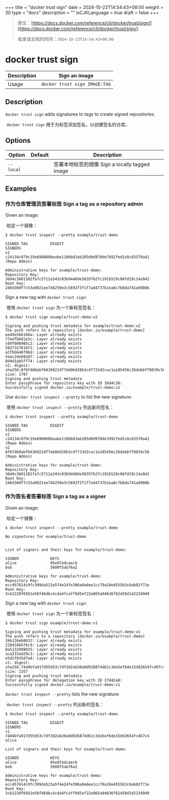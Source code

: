 +++
title = "docker trust sign"
date = 2024-10-23T14:54:43+08:00
weight = 30
type = "docs"
description = ""
isCJKLanguage = true
draft = false
+++

> 原文：[https://docs.docker.com/reference/cli/docker/trust/sign/](https://docs.docker.com/reference/cli/docker/trust/sign/)
>
> 收录该文档的时间：`2024-10-23T14:54:43+08:00`

# docker trust sign

| Description | Sign an image                 |
| :---------- | ----------------------------- |
| Usage       | `docker trust sign IMAGE:TAG` |

## Description

`docker trust sign` adds signatures to tags to create signed repositories.

​	`docker trust sign` 用于为标签添加签名，以创建签名的仓库。

## Options

| Option    | Default | Description                                    |
| --------- | ------- | ---------------------------------------------- |
| `--local` |         | 签署本地标签的镜像 Sign a locally tagged image |

## Examples

### 作为仓库管理员签署标签 Sign a tag as a repository admin

Given an image:

​	给定一个镜像：

```console
$ docker trust inspect --pretty example/trust-demo

SIGNED TAG          DIGEST                                                             SIGNERS
v1                  c24134c079c35e698060beabe110bb83ab285d0d978de7d92fed2c8c83570a41   (Repo Admin)

Administrative keys for example/trust-demo:
Repository Key: 36d4c3601102fa7c5712a343c03b94469e5835fb27c191b529c06fd19c14a942
Root Key:       246d360f7c53a9021ee7d4259e3c5692f3f1f7ad4737b1ea8c7b8da741ad980b
```

Sign a new tag with `docker trust sign`:

​	使用 `docker trust sign` 为一个新标签签名：

```console
$ docker trust sign example/trust-demo:v2

Signing and pushing trust metadata for example/trust-demo:v2
The push refers to a repository [docker.io/example/trust-demo]
eed4e566104a: Layer already exists
77edfb6d1e3c: Layer already exists
c69f806905c2: Layer already exists
582f327616f1: Layer already exists
a3fbb648f0bd: Layer already exists
5eac2de68a97: Layer already exists
8d4d1ab5ff74: Layer already exists
v2: digest: sha256:8f6f460abf0436922df7eb06d28b3cdf733d2cac1a185456c26debbff0839c56 size: 1787
Signing and pushing trust metadata
Enter passphrase for repository key with ID 36d4c36:
Successfully signed docker.io/example/trust-demo:v2
```

Use `docker trust inspect --pretty` to list the new signature:

​	使用 `docker trust inspect --pretty` 列出新的签名：

```console
$ docker trust inspect --pretty example/trust-demo

SIGNED TAG          DIGEST                                                             SIGNERS
v1                  c24134c079c35e698060beabe110bb83ab285d0d978de7d92fed2c8c83570a41   (Repo Admin)
v2                  8f6f460abf0436922df7eb06d28b3cdf733d2cac1a185456c26debbff0839c56   (Repo Admin)

Administrative keys for example/trust-demo:
Repository Key: 36d4c3601102fa7c5712a343c03b94469e5835fb27c191b529c06fd19c14a942
Root Key:       246d360f7c53a9021ee7d4259e3c5692f3f1f7ad4737b1ea8c7b8da741ad980b
```

### 作为签名者签署标签 Sign a tag as a signer

Given an image:

​	给定一个镜像：

```console
$ docker trust inspect --pretty example/trust-demo

No signatures for example/trust-demo


List of signers and their keys for example/trust-demo:

SIGNER              KEYS
alice               05e87edcaecb
bob                 5600f5ab76a2

Administrative keys for example/trust-demo:
Repository Key: ecc457614c9fc399da523a5f4e24fe306a0a6ee1cc79a10e4555b3c6ab02f71e
Root Key:       3cb2228f6561e58f46dbc4cda4fcaff9d5ef22e865a94636f82450d1d2234949
```

Sign a new tag with `docker trust sign`:

​	使用 `docker trust sign` 为一个新标签签名：

```console
$ docker trust sign example/trust-demo:v1

Signing and pushing trust metadata for example/trust-demo:v1
The push refers to a repository [docker.io/example/trust-demo]
26b126eb8632: Layer already exists
220d34b5f6c9: Layer already exists
8a5132998025: Layer already exists
aca233ed29c3: Layer already exists
e5d2f035d7a4: Layer already exists
v1: digest: sha256:74d4bfa917d55d53c7df3d2ab20a8d926874d61c3da5ef6de15dd2654fc467c4 size: 1357
Signing and pushing trust metadata
Enter passphrase for delegation key with ID 27d42a8:
Successfully signed docker.io/example/trust-demo:v1
```

`docker trust inspect --pretty` lists the new signature:

​	`docker trust inspect --pretty` 列出新的签名：

```console
$ docker trust inspect --pretty example/trust-demo

SIGNED TAG          DIGEST                                                             SIGNERS
v1                  74d4bfa917d55d53c7df3d2ab20a8d926874d61c3da5ef6de15dd2654fc467c4   alice

List of signers and their keys for example/trust-demo:

SIGNER              KEYS
alice               05e87edcaecb
bob                 5600f5ab76a2

Administrative keys for example/trust-demo:
Repository Key: ecc457614c9fc399da523a5f4e24fe306a0a6ee1cc79a10e4555b3c6ab02f71e
Root Key:       3cb2228f6561e58f46dbc4cda4fcaff9d5ef22e865a94636f82450d1d2234949
```

